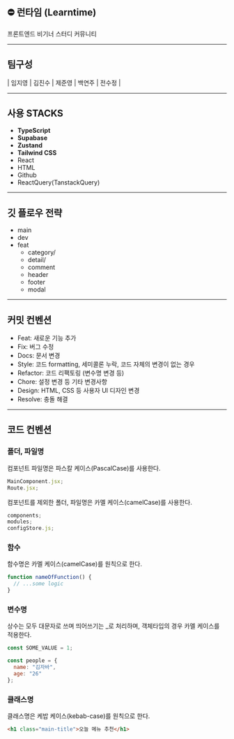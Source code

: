 ## ⛔️ 런타임 (Learntime)

프론트엔드 비기너 스터디 커뮤니티

---

## 팀구성

| 임지영 | 김진수 | 제준영 | 백연주 | 전수정 |

---

## 사용 STACKS

- **TypeScript**
- **Supabase**
- **Zustand**
- **Tailwind CSS**
- React
- HTML
- Github
- ReactQuery(TanstackQuery)

---

## 깃 플로우 전략

- main
- dev
- feat
  - category/
  - detail/
  - comment
  - header
  - footer
  - modal

---

## 커밋 컨벤션

- Feat: 새로운 기능 추가
- Fix: 버그 수정
- Docs: 문서 변경
- Style: 코드 formatting, 세미콜론 누락, 코드 자체의 변경이 없는 경우
- Refactor: 코드 리팩토링 (변수명 변경 등)
- Chore: 설정 변경 등 기타 변경사항
- Design: HTML, CSS 등 사용자 UI 디자인 변경
- Resolve: 충돌 해결

---

## 코드 컨벤션

### 폴더, 파일명

컴포넌트 파일명은 파스칼 케이스(PascalCase)를 사용한다.

```javascript
MainComponent.jsx;
Route.jsx;
```

컴포넌트를 제외한 폴더, 파일명은 카멜 케이스(camelCase)를 사용한다.

```javascript
components;
modules;
configStore.js;
```

### 함수

함수명은 카멜 케이스(camelCase)를 원칙으로 한다.

```javascript
function nameOfFunction() {
  // ...some logic
}
```

### 변수명

상수는 모두 대문자로 쓰며 띄어쓰기는 \_로 처리하며, 객체타입의 경우 카멜 케이스를 적용한다.

```javascript
const SOME_VALUE = 1;

const people = {
  name: "김자바",
  age: "26"
};
```

### 클래스명

클래스명은 케밥 케이스(kebab-case)를 원칙으로 한다.

```html
<h1 class="main-title">오늘 메뉴 추천</h1>
```
